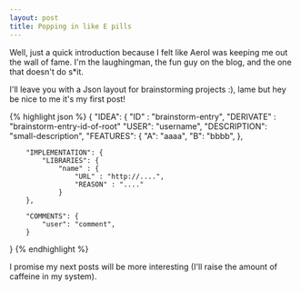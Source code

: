 ```yaml
---
layout: post
title: Popping in like E pills
---
```


Well, just a quick introduction because I felt like Aerol was keeping me out the wall of fame.
I'm the laughingman, the fun guy on the blog, and the one that doesn't do s\*it.

I'll leave you with a Json layout for brainstorming projects :), 
lame but hey be nice to me it's my first post!

{% highlight json %}
{
    "IDEA": {
		"ID" : "brainstorm-entry",
		"DERIVATE" : "brainstorm-entry-id-of-root"
        	"USER": "username",
		"DESCRIPTION": "small-description",
		"FEATURES": {
            		"A": "aaaa",
			"B": "bbbb",
        	},

		"IMPLEMENTATION": {
			"LIBRARIES": {
				"name" : {
					"URL" : "http://....",
					"REASON" : "...."
				}
		},

		"COMMENTS": {
			"user": "comment",
		}
}
{% endhighlight %}

I promise my next posts will be more interesting (I'll raise the amount of caffeine in my system).
